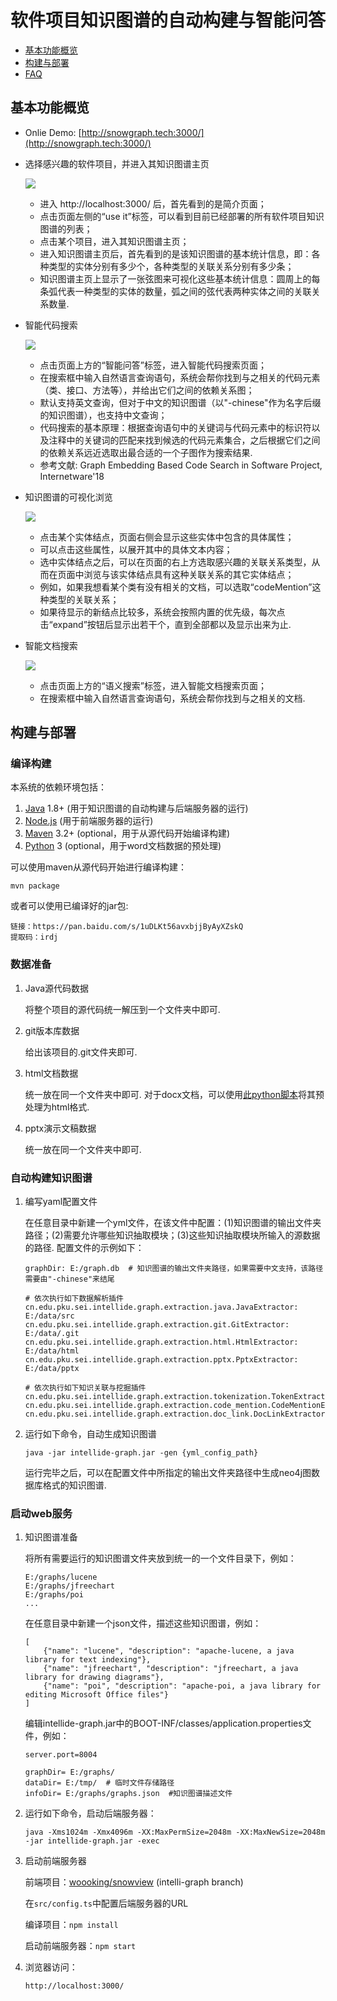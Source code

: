 # 软件项目知识图谱的自动构建与智能问答

- [基本功能概览](#user-guide)
- [构建与部署](#install)
- [FAQ](https://github.com/linzeqipku/intellide-graph/blob/master/docs/FAQ.md)

<a name="user-guide"></a>
## 基本功能概览

- Onlie Demo: [http://snowgraph.tech:3000/](http://snowgraph.tech:3000/)

- 选择感兴趣的软件项目，并进入其知识图谱主页

    ![](https://github.com/linzeqipku/intellide-graph/raw/master/docs/figures/start.gif)
    
    - 进入 http://localhost:3000/ 后，首先看到的是简介页面；
    - 点击页面左侧的“use it”标签，可以看到目前已经部署的所有软件项目知识图谱的列表；
    - 点击某个项目，进入其知识图谱主页；
    - 进入知识图谱主页后，首先看到的是该知识图谱的基本统计信息，即：各种类型的实体分别有多少个，各种类型的关联关系分别有多少条；
    - 知识图谱主页上显示了一张弦图来可视化这些基本统计信息：圆周上的每条弧代表一种类型的实体的数量，弧之间的弦代表两种实体之间的关联关系数量.
    
- 智能代码搜索

    ![](https://github.com/linzeqipku/intellide-graph/raw/master/docs/figures/api_search.gif)
    
    - 点击页面上方的“智能问答”标签，进入智能代码搜索页面；
    - 在搜索框中输入自然语言查询语句，系统会帮你找到与之相关的代码元素（类、接口、方法等），并给出它们之间的依赖关系图；
    - 默认支持英文查询，但对于中文的知识图谱（以"-chinese"作为名字后缀的知识图谱），也支持中文查询；
    - 代码搜索的基本原理：根据查询语句中的关键词与代码元素中的标识符以及注释中的关键词的匹配来找到候选的代码元素集合，之后根据它们之间的依赖关系远近选取出最合适的一个子图作为搜索结果.
    - 参考文献: Graph Embedding Based Code Search in Software Project, Internetware'18
    
- 知识图谱的可视化浏览

    ![](https://github.com/linzeqipku/intellide-graph/raw/master/docs/figures/surf.gif)
    
    - 点击某个实体结点，页面右侧会显示这些实体中包含的具体属性；
    - 可以点击这些属性，以展开其中的具体文本内容；
    - 选中实体结点之后，可以在页面的右上方选取感兴趣的关联关系类型，从而在页面中浏览与该实体结点具有这种关联关系的其它实体结点；
    - 例如，如果我想看某个类有没有相关的文档，可以选取“codeMention”这种类型的关联关系；
    - 如果待显示的新结点比较多，系统会按照内置的优先级，每次点击“expand”按钮后显示出若干个，直到全部都以及显示出来为止.
    
- 智能文档搜索

    ![](https://github.com/linzeqipku/intellide-graph/raw/master/docs/figures/doc_search.gif)
    
    - 点击页面上方的“语义搜索”标签，进入智能文档搜索页面；
    - 在搜索框中输入自然语言查询语句，系统会帮你找到与之相关的文档.

<a name="install"></a>
## 构建与部署

### 编译构建

本系统的依赖环境包括：

1. [Java](https://www.java.com/download/) 1.8+ (用于知识图谱的自动构建与后端服务器的运行)
2. [Node.js](https://www.npmjs.com/) (用于前端服务器的运行)
3. [Maven](https://maven.apache.org/) 3.2+ (optional，用于从源代码开始编译构建)
4. [Python](https://www.python.org/) 3 (optional，用于word文档数据的预处理)

可以使用maven从源代码开始进行编译构建：

```
mvn package
```

或者可以使用已编译好的jar包:

```
链接：https://pan.baidu.com/s/1uDLKt56avxbjjByAyXZskQ 
提取码：irdj
```

### 数据准备

1. Java源代码数据

    将整个项目的源代码统一解压到一个文件夹中即可.

2. git版本库数据

    给出该项目的.git文件夹即可.
    
3. html文档数据

    统一放在同一个文件夹中即可.
    对于docx文档，可以使用[此python脚本](https://gist.github.com/linzeqipku/3cec0b90e9e51445a2ffc5e15cdf4ae0)将其预处理为html格式.
    
4. pptx演示文稿数据

    统一放在同一个文件夹中即可.
    
### 自动构建知识图谱

1. 编写yaml配置文件

    在任意目录中新建一个yml文件，在该文件中配置：(1)知识图谱的输出文件夹路径；(2)需要允许哪些知识抽取模块；(3)这些知识抽取模块所输入的源数据的路径.
    配置文件的示例如下：
    
    ```
    graphDir: E:/graph.db  # 知识图谱的输出文件夹路径，如果需要中文支持，该路径需要由"-chinese"来结尾
    
    # 依次执行如下数据解析插件
    cn.edu.pku.sei.intellide.graph.extraction.java.JavaExtractor: E:/data/src
    cn.edu.pku.sei.intellide.graph.extraction.git.GitExtractor: E:/data/.git
    cn.edu.pku.sei.intellide.graph.extraction.html.HtmlExtractor: E:/data/html
    cn.edu.pku.sei.intellide.graph.extraction.pptx.PptxExtractor: E:/data/pptx
    
    # 依次执行如下知识关联与挖掘插件
    cn.edu.pku.sei.intellide.graph.extraction.tokenization.TokenExtractor:
    cn.edu.pku.sei.intellide.graph.extraction.code_mention.CodeMentionExtractor:
    cn.edu.pku.sei.intellide.graph.extraction.doc_link.DocLinkExtractor:
    ```
    
 2. 运行如下命令，自动生成知识图谱
 
     ```
     java -jar intellide-graph.jar -gen {yml_config_path}
     ```
     
     运行完毕之后，可以在配置文件中所指定的输出文件夹路径中生成neo4j图数据库格式的知识图谱.
     
### 启动web服务

1. 知识图谱准备

    将所有需要运行的知识图谱文件夹放到统一的一个文件目录下，例如：
    
    ```
    E:/graphs/lucene
    E:/graphs/jfreechart
    E:/graphs/poi
    ...
    ```
    
    在任意目录中新建一个json文件，描述这些知识图谱，例如：
    
    ```
    [
        {"name": "lucene", "description": "apache-lucene, a java library for text indexing"},
        {"name": "jfreechart", "description": "jfreechart, a java library for drawing diagrams"},
        {"name": "poi", "description": "apache-poi, a java library for editing Microsoft Office files"}
    ]
    ```
    
    编辑intellide-graph.jar中的BOOT-INF/classes/application.properties文件，例如：
    
    ```
    server.port=8004
    
    graphDir= E:/graphs/
    dataDir= E:/tmp/  # 临时文件存储路径
    infoDir= E:/graphs/graphs.json  #知识图谱描述文件
    ```
    
2. 运行如下命令，启动后端服务器：

    ```
    java -Xms1024m -Xmx4096m -XX:MaxPermSize=2048m -XX:MaxNewSize=2048m -jar intellide-graph.jar -exec
    ```
    
3. 启动前端服务器

    前端项目：[woooking/snowview](https://github.com/woooking/snowview) (intelli-graph branch)
    
    在```src/config.ts```中配置后端服务器的URL
    
    编译项目：```npm install```
    
    启动前端服务器：```npm start```
    
4. 浏览器访问：

    ```
    http://localhost:3000/
    ```
